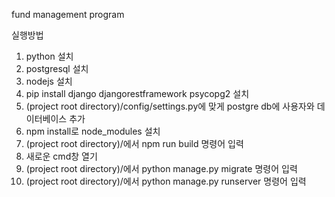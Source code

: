 fund management program

실행방법
1. python 설치
2. postgresql 설치
3. nodejs 설치
4. pip install django djangorestframework psycopg2 설치
5. (project root directory)/config/settings.py에 맞게 postgre db에 사용자와 데이터베이스 추가
6. npm install로 node_modules 설치
7. (project root directory)/에서 npm run build 명령어 입력
8. 새로운 cmd창 열기
9. (project root directory)/에서 python manage.py migrate 명령어 입력
10. (project root directory)/에서 python manage.py runserver 명령어 입력
